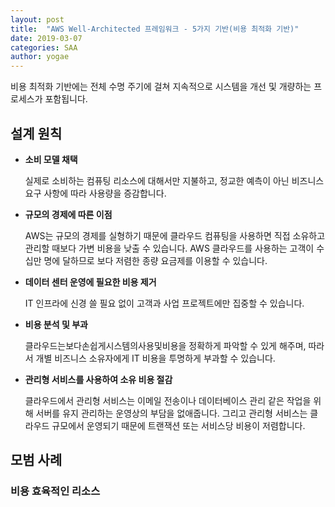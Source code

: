 ```yaml
---
layout: post
title:  "AWS Well-Architected 프레임워크 - 5가지 기반(비용 최적화 기반)"
date: 2019-03-07
categories: SAA
author: yogae
---
```


비용 최적화 기반에는 전체 수명 주기에 걸쳐 지속적으로 시스템을 개선 및 개량하는 프로세스가 포함됩니다. 

## 설계 원칙

- **소비 모델 채택**

  실제로 소비하는 컴퓨팅 리소스에 대해서만 지불하고, 정교한 예측이 아닌 비즈니스 요구 사항에 따라 사용량을 증감합니다.

- **규모의 경제에 따른 이점**

  AWS는 규모의 경제를 실형하기 때문에 클라우드 컴퓨팅을 사용하면 직접 소유하고 관리할 때보다 가변 비용을 낮출 수 있습니다. AWS 클라우드를 사용하는 고객이 수십만 명에 달하므로 보다 저렴한 종량 요금제를 이용할 수 있습니다.

- **데이터 센터 운영에 필요한 비용 제거**

  IT 인프라에 신경 쓸 필요 없이 고객과 사업 프로젝트에만 집중할 수 있습니다. 

- **비용 분석 및 부과**

  클라우드는보다손쉽게시스템의사용및비용을 정확하게 파악할 수 있게 해주며, 따라서 개별 비즈니스 소유자에게 IT 비용을 투명하게 부과할 수 있습니다. 

- **관리형 서비스를 사용하여 소유 비용 절감**

  클라우드에서 관리형 서비스는 이메일 전송이나 데이터베이스 관리 같은 작업을 위해 서버를 유지 관리하는 운영상의 부담을 없애줍니다. 그리고 관리형 서비스는 클라우드 규모에서 운영되기 때문에 트랜잭션 또는 서비스당 비용이 저렴합니다.

## 모범 사례

### 비용 효육적인 리소스
